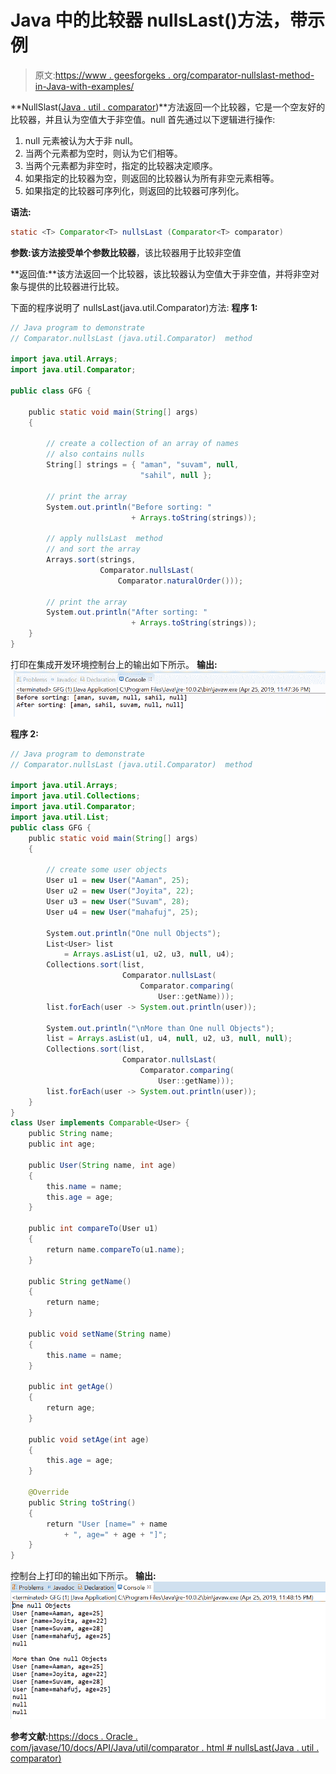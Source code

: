 # Java 中的比较器 nullsLast()方法，带示例

> 原文:[https://www . geesforgeks . org/comparator-nullslast-method-in-Java-with-examples/](https://www.geeksforgeeks.org/comparator-nullslast-method-in-java-with-examples/)

**NullSlast([Java . util . comparator](https://www.geeksforgeeks.org/comparator-interface-java/))**方法返回一个比较器，它是一个空友好的比较器，并且认为空值大于非空值。null 首先通过以下逻辑进行操作:

1.  null 元素被认为大于非 null。
2.  当两个元素都为空时，则认为它们相等。
3.  当两个元素都为非空时，指定的比较器决定顺序。
4.  如果指定的比较器为空，则返回的比较器认为所有非空元素相等。
5.  如果指定的比较器可序列化，则返回的比较器可序列化。

**语法:**

```java
static <T> Comparator<T> nullsLast (Comparator<T> comparator)

```

**参数:**该方法接受单个参数**比较器**，该比较器用于比较非空值

**返回值:**该方法返回一个比较器，该比较器认为空值大于非空值，并将非空对象与提供的比较器进行比较。

下面的程序说明了 nullsLast(java.util.Comparator)方法:
**程序 1:**

```java
// Java program to demonstrate
// Comparator.nullsLast (java.util.Comparator)  method

import java.util.Arrays;
import java.util.Comparator;

public class GFG {

    public static void main(String[] args)
    {

        // create a collection of an array of names
        // also contains nulls
        String[] strings = { "aman", "suvam", null,
                             "sahil", null };

        // print the array
        System.out.println("Before sorting: "
                           + Arrays.toString(strings));

        // apply nullsLast  method
        // and sort the array
        Arrays.sort(strings,
                    Comparator.nullsLast(
                        Comparator.naturalOrder()));

        // print the array
        System.out.println("After sorting: "
                           + Arrays.toString(strings));
    }
}
```

打印在集成开发环境控制台上的输出如下所示。
**输出:**
![](img/c6b55045888fc3402b09cf18e65d9388.png)

**程序 2:**

```java
// Java program to demonstrate
// Comparator.nullsLast (java.util.Comparator)  method

import java.util.Arrays;
import java.util.Collections;
import java.util.Comparator;
import java.util.List;
public class GFG {
    public static void main(String[] args)
    {

        // create some user objects
        User u1 = new User("Aaman", 25);
        User u2 = new User("Joyita", 22);
        User u3 = new User("Suvam", 28);
        User u4 = new User("mahafuj", 25);

        System.out.println("One null Objects");
        List<User> list
            = Arrays.asList(u1, u2, u3, null, u4);
        Collections.sort(list,
                         Comparator.nullsLast(
                             Comparator.comparing(
                                 User::getName)));
        list.forEach(user -> System.out.println(user));

        System.out.println("\nMore than One null Objects");
        list = Arrays.asList(u1, u4, null, u2, u3, null, null);
        Collections.sort(list,
                         Comparator.nullsLast(
                             Comparator.comparing(
                                 User::getName)));
        list.forEach(user -> System.out.println(user));
    }
}
class User implements Comparable<User> {
    public String name;
    public int age;

    public User(String name, int age)
    {
        this.name = name;
        this.age = age;
    }

    public int compareTo(User u1)
    {
        return name.compareTo(u1.name);
    }

    public String getName()
    {
        return name;
    }

    public void setName(String name)
    {
        this.name = name;
    }

    public int getAge()
    {
        return age;
    }

    public void setAge(int age)
    {
        this.age = age;
    }

    @Override
    public String toString()
    {
        return "User [name=" + name
            + ", age=" + age + "]";
    }
}
```

控制台上打印的输出如下所示。
**输出:**
![](img/71923c460685dd9561b2167eb8e8ce51.png)

**参考文献:**[https://docs . Oracle . com/javase/10/docs/API/Java/util/comparator . html # nullsLast(Java . util . comparator)](https://docs.oracle.com/javase/10/docs/api/java/util/Comparator.html#nullsLast (java.util.Comparator))